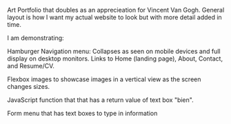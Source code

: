 Art Portfolio that doubles as an apprecieation for Vincent Van Gogh.
General layout is how I want my actual website to look but with more detail added in time.
 
 I am demonstrating: 
 
 Hamburger Navigation menu: Collapses as seen on mobile devices and full display on desktop monitors.
 Links to Home (landing page), About, Contact, and Resume/CV.

 Flexbox images to showcase images in a vertical view as the screen changes sizes.

 JavaScript function that that has a return value of text box "bien".

 Form menu that has text boxes to type in information


